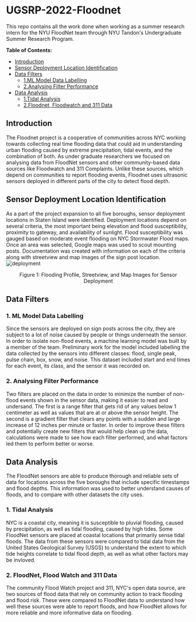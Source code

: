 # UGSRP-2022-Floodnet
This repo contains all the work done when working as a summer research intern for the NYU FloodNet team through NYU Tandon's Undergraduate Summer Research Program.

**Table of Contents:**
- [Introduction](#introduction)
- [Sensor Deployment Location Identification](#sensor-deployment-location-identification)
- [Data Filters](#data-filtering)
   - [1.ML Model Data Labelling](#1-ml-model-data-labelling)
   - [2.Analysing Filter Performance](#2-analysing-filter-performance)
- [Data Analysis](#data-analysis)
   - [1.Tidal Analysis](#1-tidal-analysis)
   - [2.Floodnet, Floodwatch and 311 Data](#2-floodnet-floodwatch-and-311-data)
 
## Introduction
   The Floodnet project is a cooperative of communities across NYC working towards collecting real time flooding data that could aid in understanding urban flooding caused by extreme precipitation, tidal events, and the combination of both. As under graduate researchers we focused on analysing data from FloodNet sensors and other community-based data sources like Floodwatch and 311 Complaints. Unlike these sources, which depend on communities to report flooding events, Floodnet uses ultrasonic sensors deployed in different parts of the city to detect flood depth. 

## Sensor Deployment Location Identification
   As a part of the project expansion to all five boroughs, sensor deployment locations in Staten Island were identified. Deployment locations depend on several criteria, the most important being elevation and flood susceptibility, proximity to gateway, and availability of sunlight. Flood susceptibility was gauged based on moderate event flooding on NYC Stormwater Flood maps. Once an area was selected, Google maps was used to scout mounting posts. Documentation was created with information on each of the criteria along with streetview and map images of the sign post location. 
![deployment](https://user-images.githubusercontent.com/105950235/183995501-652b2840-4e58-47ce-9b02-1a4f5c28a8c1.jpg)
<p align='center'>
   Figure 1: Flooding Profile, Streetview, and Map Images for Sensor Deployment
</p>

## Data Filters
### 1. ML Model Data Labelling
   Since the sensors are deployed on sign posts across the city, they are subject to a lot of noise caused by people or things underneath the sensor. In order to isolate non-flood events, a machine learning model was built by a member of the team. Preliminary work for the model included labelling the data collected by the sensors into different classes: flood, single peak, pulse chain, box, snow, and noise. This dataset included start and end times for each event, its class, and the sensor it was recorded on. 

### 2. Analysing Filter Performance
   Two filters are placed on the data in order to minimize the number of non-flood events shown in the sensor data, making it easier to read and undersand. The first is a range filter that gets rid of any values below 1 centimeter as well as values that are at or above the sensor height. The second is a gradient filter that clears any points with a sudden and large increase of 12 inches per minute or faster. In order to improve these filters and potentially create new filters that would help clean up the data, calculations were made to see how each filter performed, and what factors led them to perform better or worse.

## Data Analysis
The FloodNet sensors are able to produce thorough and reliable sets of data for locations across the five boroughs that include specific timestamps and flood depths. This information was used to better understand causes of floods, and to compare with other datasets the city uses. 

### 1. Tidal Analysis
NYC is a coastal city, meaning it is susceptible to pluvial flooding, caused by precipitation, as well as tidal flooding, caused by high tides. Some FloodNet sensors are placed at coastal locations that primarily sense tidal floods. The data from these sensors were compared to tidal data from the United States Geological Survey (USGS) to understand the extent to which tide heights correlate to tidal flood depth, as well as what other factors may be invloved.

### 2. FloodNet, Flood Watch and 311 Data
The community Flood Watch project and 311, NYC's open data source, are two sources of flood data that rely on community action to track flooding and flood risk. These were compared to FloodNet data to understand how well these sources were able to report floods, and how FloodNet allows for more reliable and more informative data on flooding.  

   
